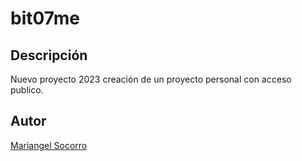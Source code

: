 # bit07me

## Descripción
Nuevo proyecto 2023 creación de un proyecto personal con acceso publico.

##  Autor
[ Mariangel Socorro ](https://www.linkedin.com/in/mariangelsocorro/)
